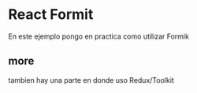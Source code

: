 # React Formit
En este ejemplo pongo en practica como utilizar Formik

## more
tambien hay una parte en donde uso Redux/Toolkit

